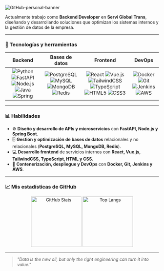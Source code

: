 ![GitHub-personal-banner](https://github.com/user-attachments/assets/510f769b-4487-4570-ad68-6081d0027a90)

Actualmente trabajo como **Backend Developer** en **Servi Global Trans**, diseñando y desarrollando soluciones que optimizan los sistemas internos y la gestión de datos de la empresa.

---

### 🚀 Tecnologías y herramientas

<div align="center">

| **Backend** | **Bases de datos** | **Frontend** | **DevOps** |
|-------------|-----------------|--------------|------------|
| <div align="center">![Python](https://img.shields.io/badge/Python-3776AB?logo=python&logoColor=white) ![FastAPI](https://img.shields.io/badge/FastAPI-009688?logo=fastapi&logoColor=white) ![Node.js](https://img.shields.io/badge/Node.js-339933?logo=node.js&logoColor=white) ![Java](https://img.shields.io/badge/Java-orange?style=flat&logo=openjdk) ![Spring](https://img.shields.io/badge/Spring-6DB33F?logo=spring&logoColor=white)</div> | <div align="center">![PostgreSQL](https://img.shields.io/badge/PostgreSQL-4169E1?logo=postgresql&logoColor=white) ![MySQL](https://img.shields.io/badge/MySQL-4479A1?logo=mysql&logoColor=white) ![MongoDB](https://img.shields.io/badge/MongoDB-47A248?logo=mongodb&logoColor=white) ![Redis](https://img.shields.io/badge/Redis-DC382D?logo=redis&logoColor=white)</div> | <div align="center">![React](https://img.shields.io/badge/React-61DAFB?logo=react&logoColor=black) ![Vue.js](https://img.shields.io/badge/Vue.js-4FC08D?logo=vue.js&logoColor=white) ![TailwindCSS](https://img.shields.io/badge/Tailwind-38B2AC?logo=tailwind-css&logoColor=white) ![TypeScript](https://img.shields.io/badge/TypeScript-3178C6?logo=typescript&logoColor=white) ![HTML5](https://img.shields.io/badge/HTML5-E34F26?logo=html5&logoColor=white) ![CSS3](https://img.shields.io/badge/CSS3-1572B6?logo=css3&logoColor=white)</div> | <div align="center">![Docker](https://img.shields.io/badge/Docker-2496ED?logo=docker&logoColor=white) ![Git](https://img.shields.io/badge/Git-F05032?logo=git&logoColor=white) ![Jenkins](https://img.shields.io/badge/Jenkins-D24939?logo=jenkins&logoColor=white) ![AWS](https://img.shields.io/badge/AWS-232F3E?logo=amazon-aws&logoColor=white)</div> |

</div>

---

### 📊 Habilidades

- ⚙️ **Diseño y desarrollo de APIs y microservicios** con **FastAPI, Node.js y Spring Boot**.  
- 🗄 **Gestión y optimización de bases de datos** relacionales y no relacionales (**PostgreSQL, MySQL, MongoDB, Redis**).  
- 💻 **Desarrollo frontend** de servicios internos con **React, Vue.js, TailwindCSS, TypeScript, HTML y CSS**.  
- 🚀 **Contenerización, despliegue y DevOps** con **Docker, Git, Jenkins y AWS**. 

---

### 📈 Mis estadísticas de GitHub
<div align="center">
  <img height="165" src="https://github-readme-stats.vercel.app/api?username=iiTzSenn&rank_icon=github&hide_title=true&hide_border=true&show_icons=true&bg_color=000000&title_color=ffffff&text_color=ffffff&icon_color=ffffff" alt="GitHub Stats" />
  <img height="165" src="https://github-readme-stats.vercel.app/api/top-langs/?username=iiTzSenn&hide_border=true&layout=compact&bg_color=000000&title_color=ffffff&text_color=ffffff" alt="Top Langs" />
</div>

---

> *"Data is the new oil, but only the right engineering can turn it into value."*
